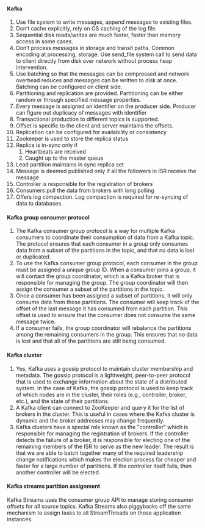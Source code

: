 #### Kafka
1. Use file system to write messages, append messages to existing files.
2. Don’t cache explicitly, rely on OS caching of the log file.
3. Sequential disk reads/writes are much faster, faster than memory access in some cases.
4. Don’t process messages in storage and transit paths. Common encoding at processing, storage. Use send_file system call to send data to client directly from disk over network without process heap intervention.
5. Use batching so that the messages can be compressed and network overhead reduces and messages can be written to disk at once. Batching can be configured on client side.
6. Partitioning and replication are provided. Partitioning can be either random or through specified message properties.
7. Every message is assigned an identifier on the producer side. Producer can figure out duplicacy of messages with identifier
8. Transactional production to different topics is supported.
9. Offset is specific to the client and server maintains the offsets.
10. Replication can be configured for availability or consistency
11. Zookeeper is used to store the replica status
12. Replica is in-sync only if
    1. Heartbeats are received
    2. Caught up to the master queue
13. Lead partition maintains in sync replica set
14. Message is deemed published only if all the followers in ISR receive the message
15. Controller is responsible for the registration of brokers
16. Consumers pull the data from brokers with long polling
17. Offers log compaction. Log compaction is required for re-syncing of data to databases.

#### Kafka group consumer protocol
1. The Kafka consumer group protocol is a way for multiple Kafka consumers to coordinate their consumption of data from a Kafka topic. The protocol ensures that each consumer in a group only consumes data from a subset of the partitions in the topic, and that no data is lost or duplicated.
2. To use the Kafka consumer group protocol, each consumer in the group must be assigned a unique group ID. When a consumer joins a group, it will contact the group coordinator, which is a Kafka broker that is responsible for managing the group. The group coordinator will then assign the consumer a subset of the partitions in the topic.
3. Once a consumer has been assigned a subset of partitions, it will only consume data from those partitions. The consumer will keep track of the offset of the last message it has consumed from each partition. This offset is used to ensure that the consumer does not consume the same message twice.
4. If a consumer fails, the group coordinator will rebalance the partitions among the remaining consumers in the group. This ensures that no data is lost and that all of the partitions are still being consumed.

#### Kafka cluster
1. Yes, Kafka uses a gossip protocol to maintain cluster membership and metadata. The gossip protocol is a lightweight, peer-to-peer protocol that is used to exchange information about the state of a distributed system. In the case of Kafka, the gossip protocol is used to keep track of which nodes are in the cluster, their roles (e.g., controller, broker, etc.), and the state of their partitions.
2. A Kafka client can connect to ZooKeeper and query it for the list of brokers in the cluster. This is useful in cases where the Kafka cluster is dynamic and the broker addresses may change frequently.
3. Kafka clusters have a special role known as the "controller" which is responsible for managing the registration of brokers. If the controller detects the failure of a broker, it is responsible for electing one of the remaining members of the ISR to serve as the new leader. The result is that we are able to batch together many of the required leadership change notifications which makes the election process far cheaper and faster for a large number of partitions. If the controller itself fails, then another controller will be elected.

#### Kafka streams partition assignment
Kafka Streams uses the consumer group API to manage storing consumer offsets for all source topics. Kafka Streams also piggybacks off the same mechanism to assign tasks to all StreamThreads on those application instances.
